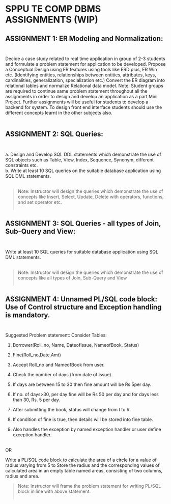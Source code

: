 # SPPU TE COMP DBMS ASSIGNMENTS (WIP)
## ASSIGNMENT 1: ER Modeling and Normalization:<br/><br/>
Decide a case study related to real time application in group of 2-3 students and formulate a
problem statement for application to be developed. Propose a Conceptual Design using ER
features using tools like ERD plus, ER Win etc. (Identifying entities, relationships between
entities, attributes, keys, cardinalities, generalization, specialization etc.) Convert the ER diagram
into relational tables and normalize Relational data model.
Note: Student groups are required to continue same problem statement throughout all the
assignments in order to design and develop an application as a part Mini Project. Further
assignments will be useful for students to develop a backend for system. To design front end
interface students should use the different concepts learnt in the other subjects also.
<br/><br/>

## ASSIGNMENT 2: SQL Queries:<br/><br/>
a. Design and Develop SQL DDL statements which demonstrate the use of SQL objects such
as Table, View, Index, Sequence, Synonym, different constraints etc.<br/>
b. Write at least 10 SQL queries on the suitable database application using SQL DML
statements.
<br/><br/>
>Note: Instructor will design the queries which demonstrate the use of concepts like Insert, Select,
>Update, Delete with operators, functions, and set operator etc.
<br/><br/>

## ASSIGNMENT 3: SQL Queries - all types of Join, Sub-Query and View:<br/><br/>
Write at least 10 SQL queries for suitable database application using SQL DML statements.<br/>
<br/>
>Note: Instructor will design the queries which demonstrate the use of concepts like all types of
>Join, Sub-Query and View
<br/><br/>

## ASSIGNMENT 4: Unnamed PL/SQL code block: Use of Control structure and Exception handling is mandatory.<br/><br/>
Suggested Problem statement:
Consider Tables:
  1. Borrower(Roll_no, Name, DateofIssue, NameofBook, Status)
  
  2. Fine(Roll_no,Date,Amt)
  
  3. Accept Roll_no and NameofBook from user.
  
  4. Check the number of days (from date of issue).
  
  5. If days are between 15 to 30 then fine amount will be Rs 5per day.
  
  6. If no. of days>30, per day fine will be Rs 50 per day and for days less than 30, Rs. 5 per
  day.
  
  7. After submitting the book, status will change from I to R.
  
  8. If condition of fine is true, then details will be stored into fine table.
  
  9. Also handles the exception by named exception handler or user define exception handler.<br/><br/>
  
OR<br/>

Write a PL/SQL code block to calculate the area of a circle for a value of radius varying from 5 to
Store the radius and the corresponding values of calculated area in an empty table named areas,
consisting of two columns, radius and area.
>Note: Instructor will frame the problem statement for writing PL/SQL block in line with above
>statement.
<br/><br/>


